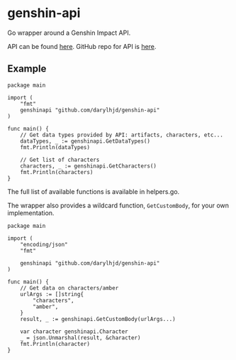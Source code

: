 # genshin-api

Go wrapper around a Genshin Impact API.

API can be found [here](https://api.genshin.dev/). GitHub repo for API is [here](https://github.com/genshindev/api).

## Example

```golang
package main

import (
	"fmt"
	genshinapi "github.com/darylhjd/genshin-api"
)

func main() {
	// Get data types provided by API: artifacts, characters, etc...
	dataTypes, _ := genshinapi.GetDataTypes()
	fmt.Println(dataTypes)

	// Get list of characters
	characters, _ := genshinapi.GetCharacters()
	fmt.Println(characters)
}
```

The full list of available functions is available in helpers.go.

The wrapper also provides a wildcard function, `GetCustomBody`, for your own implementation.

```golang
package main

import (
	"encoding/json"
	"fmt"
	
	genshinapi "github.com/darylhjd/genshin-api"
)

func main() {
	// Get data on characters/amber
	urlArgs := []string{
		"characters",
		"amber",
	}
	result, _ := genshinapi.GetCustomBody(urlArgs...)

	var character genshinapi.Character
	_ = json.Unmarshal(result, &character)
	fmt.Println(character)
}
```